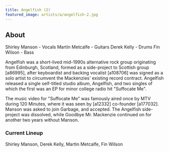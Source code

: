 ```yaml
---
title: Angelfish (2)
featured_image: artists/a/angelfish-2.jpg
---
```

## About

Shirley Manson - Vocals
Martin Metcalfe - Guitars
Derek Kelly - Drums
Fin Wilson - Bass

Angelfish was a short-lived mid-1990s alternative rock group originating from Edinburgh, Scotland, formed as a side-project to Scottish group [a86995], after keyboardist and backing vocalist [a108706] was signed as a solo artist to circumvent the Mackenzies' existing record contract. Angelfish released a single self-titled studio album, Angelfish, and two singles of which the first was an EP for minor college radio hit "Suffocate Me".

The music video for "Suffocate Me" was famously aired once by MTV during 120 Minutes, where it was seen by [a12332] co-founder [a177032]. Manson was asked to join Garbage, and accepted. The Angelfish side-project was dissolved, while Goodbye Mr. Mackenzie continued on for another two years without Manson.


### Current Lineup

Shirley Manson, Derek Kelly, Martin Metcalfe, Fin Wilson

